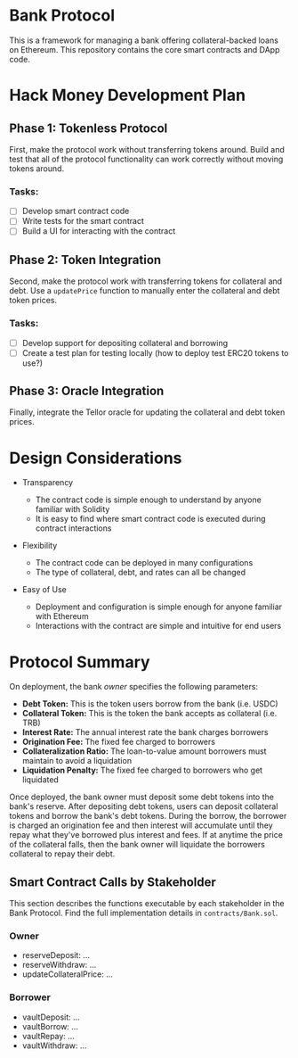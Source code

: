 # Bank Protocol
This is a framework for managing a bank offering collateral-backed loans on Ethereum. This repository contains the core smart contracts and DApp code.

# Hack Money Development Plan
## Phase 1: Tokenless Protocol
First, make the protocol work without transferring tokens around. Build and test that all of the protocol functionality can work correctly without moving tokens around.

### Tasks:
- [ ] Develop smart contract code
- [ ] Write tests for the smart contract
- [ ] Build a UI for interacting with the contract

## Phase 2: Token Integration
Second, make the protocol work with transferring tokens for collateral and debt. Use a `updatePrice` function to manually enter the collateral and debt token prices.

### Tasks:
- [ ] Develop support for depositing collateral and borrowing
- [ ] Create a test plan for testing locally (how to deploy test ERC20 tokens to use?)

## Phase 3: Oracle Integration
Finally, integrate the Tellor oracle for updating the collateral and debt token prices.

# Design Considerations

- Transparency
  - The contract code is simple enough to understand by anyone familiar with Solidity
  - It is easy to find where smart contract code is executed during contract interactions

- Flexibility
  - The contract code can be deployed in many configurations
  - The type of collateral, debt, and rates can all be changed

- Easy of Use
  - Deployment and configuration is simple enough for anyone familiar with Ethereum
  - Interactions with the contract are simple and intuitive for end users

# Protocol Summary
On deployment, the bank _owner_ specifies the following parameters:

* **Debt Token:** This is the token users borrow from the bank (i.e. USDC)
* **Collateral Token:** This is the token the bank accepts as collateral (i.e. TRB)
* **Interest Rate:** The annual interest rate the bank charges borrowers
* **Origination Fee:** The fixed fee charged to borrowers
* **Collateralization Ratio:** The loan-to-value amount borrowers must maintain to avoid a liquidation
* **Liquidation Penalty:** The fixed fee charged to borrowers who get liquidated

Once deployed, the bank owner must deposit some debt tokens into the bank's reserve. After depositing debt tokens, users can deposit collateral tokens and borrow the bank's debt tokens. During the borrow, the borrower is charged an origination fee and then interest will accumulate until they repay what they've borrowed plus interest and fees. If at anytime the price of the collateral falls, then the bank owner will liquidate the borrowers collateral to repay their debt.

## Smart Contract Calls by Stakeholder
This section describes the functions executable by each stakeholder in the Bank Protocol. Find the full implementation details in `contracts/Bank.sol`.

### Owner
* reserveDeposit: ...
* reserveWithdraw: ...    
* updateCollateralPrice: ...

### Borrower
* vaultDeposit: ...
* vaultBorrow: ...
* vaultRepay: ...
* vaultWithdraw: ...
